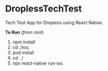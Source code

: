 # DroplessTechTest
Tech Test App for Dropless using React Native.


**To Run** (*from root*)
1. npm install
2. cd ./ios; 
3. pod install
4. cd ../
5. npx react-native run-ios

